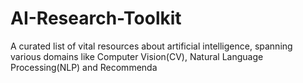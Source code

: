 # AI-Research-Toolkit

A curated list of vital resources about artificial intelligence, spanning various domains like Computer Vision(CV), Natural Language Processing(NLP) and Recommenda